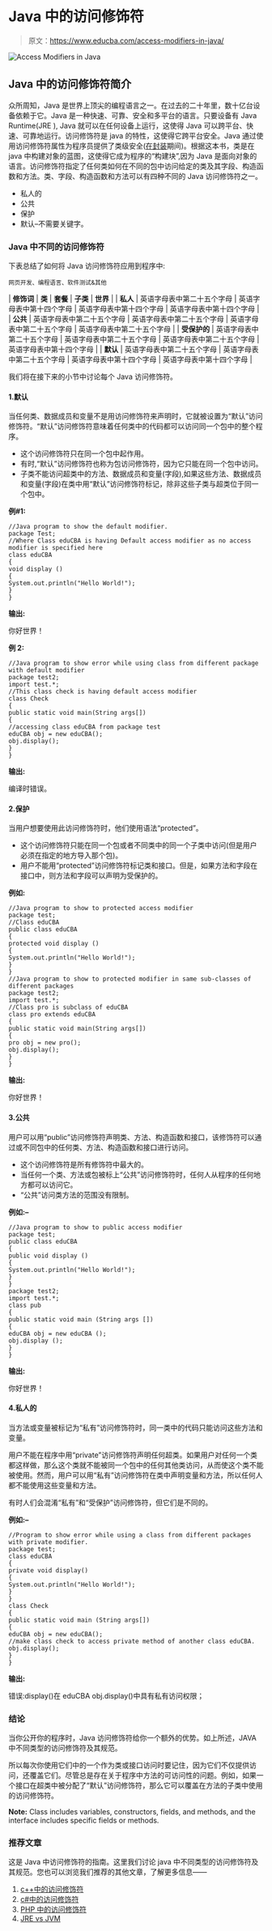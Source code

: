 # Java 中的访问修饰符

> 原文：<https://www.educba.com/access-modifiers-in-java/>

![Access Modifiers in Java](img/aa1a3fdd81d5e3d7540326b554011b1f.png)



## Java 中的访问修饰符简介

众所周知，Java 是世界上顶尖的编程语言之一。在过去的二十年里，数十亿台设备依赖于它。Java 是一种快速、可靠、安全和多平台的语言。只要设备有 Java Runtime(JRE ), Java 就可以在任何设备上运行，这使得 Java 可以跨平台、快速、可靠地运行。访问修饰符是 java 的特性，这使得它跨平台安全。Java 通过使用访问修饰符属性为程序员提供了类级安全([在封装](https://www.educba.com/encapsulation-in-java/)期间)。根据这本书，类是在 java 中构建对象的蓝图，这使得它成为程序的“构建块”,因为 Java 是面向对象的语言。访问修饰符指定了任何类如何在不同的包中访问给定的类及其字段、构造函数和方法。类、字段、构造函数和方法可以有四种不同的 Java 访问修饰符之一。

*   私人的
*   公共
*   保护
*   默认–不需要关键字。

### Java 中不同的访问修饰符

下表总结了如何将 Java 访问修饰符应用到程序中:

<small>网页开发、编程语言、软件测试&其他</small>

| **修饰词** | **类** | **套餐** | **子类** | **世界** |
| **私人** | 英语字母表中第二十五个字母 | 英语字母表中第十四个字母 | 英语字母表中第十四个字母 | 英语字母表中第十四个字母 |
| **公共** | 英语字母表中第二十五个字母 | 英语字母表中第二十五个字母 | 英语字母表中第二十五个字母 | 英语字母表中第二十五个字母 |
| **受保护的** | 英语字母表中第二十五个字母 | 英语字母表中第二十五个字母 | 英语字母表中第二十五个字母 | 英语字母表中第十四个字母 |
| **默认** | 英语字母表中第二十五个字母 | 英语字母表中第二十五个字母 | 英语字母表中第十四个字母 | 英语字母表中第十四个字母 |

我们将在接下来的小节中讨论每个 Java 访问修饰符。

#### 1.默认

当任何类、数据成员和变量不是用访问修饰符来声明时，它就被设置为“默认”访问修饰符。“默认”访问修饰符意味着任何类中的代码都可以访问同一个包中的整个程序。

*   这个访问修饰符只在同一个包中起作用。
*   有时,“默认”访问修饰符也称为包访问修饰符，因为它只能在同一个包中访问。
*   子类不能访问超类中的方法、数据成员和变量(字段),如果这些方法、数据成员和变量(字段)在类中用“默认”访问修饰符标记，除非这些子类与超类位于同一个包中。

**例#1:**

```
//Java program to show the default modifier.
package Test;
//Where Class eduCBA is having Default access modifier as no access modifier is specified here
class eduCBA
{
void display ()
{
System.out.println("Hello World!");
}
}
```

**输出:**

你好世界！

**例 2:**

```
//Java program to show error while using class from different package with default modifier
package test2;
import test.*;
//This class check is having default access modifier
class Check
{
public static void main(String args[])
{
//accessing class eduCBA from package test
eduCBA obj = new eduCBA();
obj.display();
}
}
```

**输出:**

编译时错误。

#### 2.保护

当用户想要使用此访问修饰符时，他们使用语法“protected”。

*   这个访问修饰符只能在同一个包或者不同类中的同一个子类中访问(但是用户必须在指定的地方导入那个包)。
*   用户不能用“protected”访问修饰符标记类和接口。但是，如果方法和字段在接口中，则方法和字段可以声明为受保护的。

**例如:**

```
//Java program to show to protected access modifier
package test;
//Class eduCBA
public class eduCBA
{
protected void display ()
{
System.out.println("Hello World!");
}
}
//Java program to show to protected modifier in same sub-classes of different packages
package test2;
import test.*;
//Class pro is subclass of eduCBA
class pro extends eduCBA
{
public static void main(String args[])
{
pro obj = new pro();
obj.display();
}
}
```

**输出:**

你好世界！

#### 3.公共

用户可以用“public”访问修饰符声明类、方法、构造函数和接口，该修饰符可以通过或不同包中的任何类、方法、构造函数和接口进行访问。

*   这个访问修饰符是所有修饰符中最大的。
*   当任何一个类、方法或包被标上“公共”访问修饰符时，任何人从程序的任何地方都可以访问它。
*   “公共”访问类方法的范围没有限制。

**例如:–**

```
//Java program to show to public access modifier
package test;
public class eduCBA
{
public void display ()
{
System.out.println("Hello World!");
}
}
package test2;
import test.*;
class pub
{
public static void main (String args [])
{
eduCBA obj = new eduCBA ();
obj.display ();
}
}
```

**输出:**

你好世界！

#### 4.私人的

当方法或变量被标记为“私有”访问修饰符时，同一类中的代码只能访问这些方法和变量。

用户不能在程序中用“private”访问修饰符声明任何超类。如果用户对任何一个类都这样做，那么这个类就不能被同一个包中的任何其他类访问，从而使这个类不能被使用。然而，用户可以用“私有”访问修饰符在类中声明变量和方法，所以任何人都不能使用这些变量和方法。

有时人们会混淆“私有”和“受保护”访问修饰符，但它们是不同的。

**例如:–**

```
//Program to show error while using a class from different packages with private modifier.
package test;
class eduCBA
{
private void display()
{
System.out.println("Hello World!");
}
}
class Check
{
public static void main (String args[])
{
eduCBA obj = new eduCBA();
//make class check to access private method of another class eduCBA.
obj.display();
}
}
```

**输出:**

错误:display()在 eduCBA obj.display()中具有私有访问权限；

### 结论

当你公开你的程序时，Java 访问修饰符给你一个额外的优势。如上所述，JAVA 中不同类型的访问修饰符及其规范。

所以每次你使用它们中的一个作为类或接口访问时要记住，因为它们不仅提供访问，还覆盖它们。尽管总是存在关于程序中方法的可访问性的问题。例如，如果一个接口在超类中被分配了“默认”访问修饰符，那么它可以覆盖在方法的子类中使用的访问修饰符。

**Note:** Class includes variables, constructors, fields, and methods, and the interface includes specific fields or methods.

### 推荐文章

这是 Java 中访问修饰符的指南。这里我们讨论 java 中不同类型的访问修饰符及其规范。您也可以浏览我们推荐的其他文章，了解更多信息——

1.  [c++中的访问修饰符](https://www.educba.com/access-modifiers-in-c-plus-plus/)
2.  [c#中的访问修饰符](https://www.educba.com/access-modifiers-in-c-sharp/)
3.  [PHP 中的访问修饰符](https://www.educba.com/access-modifiers-in-php/)
4.  [JRE vs JVM](https://www.educba.com/jre-vs-jvm/)






